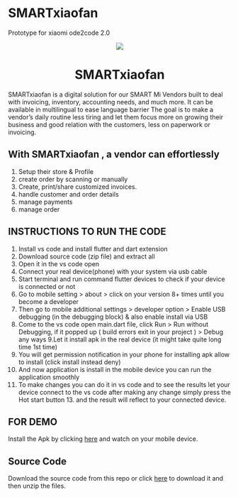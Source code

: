 # SMARTxiaofan
 Prototype for xiaomi ode2code 2.0
 <p align="center">
 <img src="https://i.ibb.co/2N8Kh2b/mockup.png"/>
  <h1 align="center"/>SMARTxiaofan</h1>


SMARTxiaofan is a digital solution for our SMART Mi Vendors built to deal with invoicing, inventory, accounting needs, and much more. It can be available in multilingual to ease language barrier The goal is to make a vendor’s daily routine less tiring and let them focus more on growing their business and good relation with the customers, less on paperwork or invoicing.

## With SMARTxiaofan , a vendor can effortlessly

1. Setup their store & Profile
2. create order by scanning or manually
3. Create, print/share customized invoices.
4. handle customer and order details
5. manage payments
6. manage order

## INSTRUCTIONS TO RUN THE CODE 

1. Install vs code and install flutter and dart extension 
2. Download source code (zip file) and extract all 
3. Open it in the vs code open 
4. Connect your real device(phone) with your system via usb cable 
5. Start terminal and run command flutter devices to check if your device is connected or not 
6. Go to mobile setting > about >  click on your version 8+ times until you become a developer 
7. Then go to mobile additional settings > developer option > Enable USB debugging (in the debugging block) & also enable install via USB 
8. Come to the vs code open main.dart file, click Run > Run without Debugging, if it popped up ( build errors exit in your project ) > Debug any ways 
9.Let it install apk in the real device (it might take quite long time 1st time)
10. You will get permission notification in your phone for installing apk allow to install (click install instead deny) 
11. And now application is install in the mobile device you can run the application smoothly 
12. To make changes you can do it in vs code and to see the results let your device connect to the vs code after making any change simply press the Hot start button 13. and the result will reflect to your connected device.

## FOR DEMO 
Install the Apk by clicking [here](https://drive.google.com/file/d/1_xyyzF1AyQThiquNvS0FduS2NzpMXJPZ/view?usp=sharing) and watch on your mobile device.

## Source Code
Download the source code from this repo or click [here](https://github.com/tannu610/SMARTxiaofan.git/archive/refs/heads/main.zip) to download it and then unzip the files.
